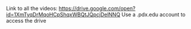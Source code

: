 Link to all the videos:
https://drive.google.com/open?id=1XmTyqDrMqoHCpShqxWBQtJQpcjDelNNQ
Use a .pdx.edu account to access the drive

